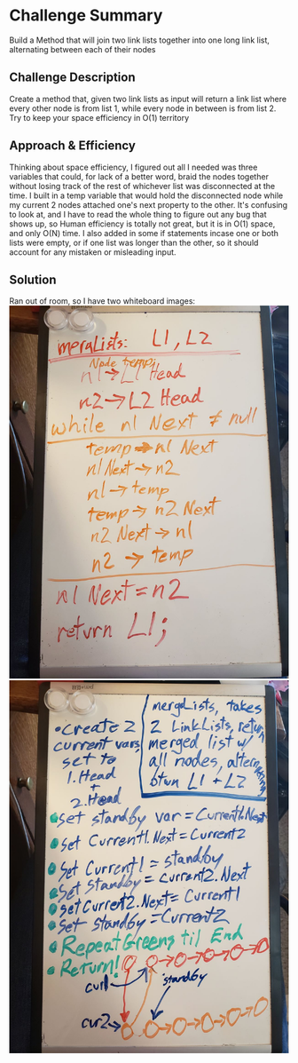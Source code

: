 # Challenge Summary
Build a Method that will join two link lists together into one long link list, alternating between each of their nodes

## Challenge Description
Create a method that, given two link lists as input will return a link list where every other node is from list 1, while every node in between is from list 2. Try to keep your space efficiency in O(1) territory

## Approach & Efficiency
Thinking about space efficiency, I figured out all I needed was three variables that could, for lack of a better word, braid the nodes together without losing track of the rest of whichever list was disconnected at the time. I built in a temp variable that would hold the disconnected node while my current 2 nodes attached one's next property to the other. It's confusing to look at, and I have to read the whole thing to figure out any bug that shows up, so Human efficiency is totally not great, but it is in O(1) space, and only O(N) time. I also added in some if statements incase one or both lists were empty, or if one list was longer than the other, so it should account for any mistaken or misleading input.

## Solution
Ran out of room, so I have two whiteboard images:
![image](../../../assets/LLMerge1.jpg)
![image](../../../assets/LLMerge2.jpg)
